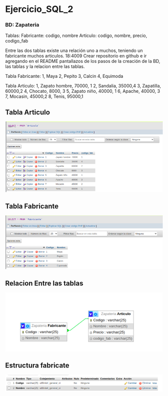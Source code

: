 # Ejercicio_SQL_2

### BD: Zapateria

Tablas: 
Fabricante: codigo, nombre
Articulo: codigo, nombre, precio, codigo_fab

Entre las dos tablas existe una relación uno a muchos, teniendo un fabricante muchos articulos.
18:4009
Crear repositorio en github e ir agregando en el README pantallazos de los pasos de la creación de la BD, las tablas y la relacion entre las tablas.

Tabla Fabricante:
1, Maya
2, Pepito
3, Calcin
4, Equimoda

Tabla Articulo:
1, Zapato hombre, 70000, 1
2, Sandalia, 35000,4
3, Zapatilla, 60000,2
4, Chocato, 8000, 3
5, Zapato niño, 40000, 1
6, Apache, 40000, 3
7, Mocasin, 45000,2
8, Tenis, 95000,1

## Tabla Articulo
![tabla_Articulo](./img/Tabla_Articulo.png)

## Tabla Fabricante
![tabla_Fabricante](./img/Tabla_fabricante.png)

## Relacion Entre las tablas
![entre_las_tablas](./img/Relacion_entre_las_tablas.png)

## Estructura fabricate
![Estructura_fabricante](./img/Estructura_fabricante.png)